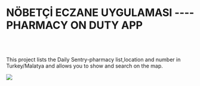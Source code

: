 # NÖBETÇİ ECZANE UYGULAMASI ---- PHARMACY ON DUTY APP

<br/><br/>

This project lists the Daily Sentry-pharmacy list,location and number in Turkey/Malatya and allows you to 
show and search on the map.

![](eczanedeneme1.gif)

